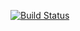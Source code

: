 [![Build Status](https://travis-ci.org/vuo/conan-discount.svg?branch=master)](https://travis-ci.org/vuo/conan-discount)
